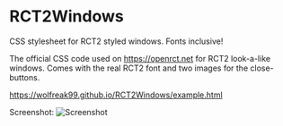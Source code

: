 # RCT2Windows
CSS stylesheet for RCT2 styled windows. Fonts inclusive!

The official CSS code used on https://openrct.net for RCT2 look-a-like windows.
Comes with the real RCT2 font and two images for the close-buttons.

https://wolfreak99.github.io/RCT2Windows/example.html

Screenshot:
![Screenshot](http://i.imgur.com/sXLJKdD.png)
